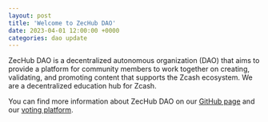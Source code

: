 ```yaml
---
layout: post
title: 'Welcome to ZecHub DAO'
date: 2023-04-01 12:00:00 +0000
categories: dao update
---
```


ZecHub DAO is a decentralized autonomous organization (DAO) that aims to provide a platform for community members to work together on creating, validating, and promoting content that supports the Zcash ecosystem. We are a decentralized education hub for Zcash.

You can find more information about ZecHub DAO on our [GitHub page](https://repo.zechub.org/) and our [voting platform](https://vote.zechub.org/).
